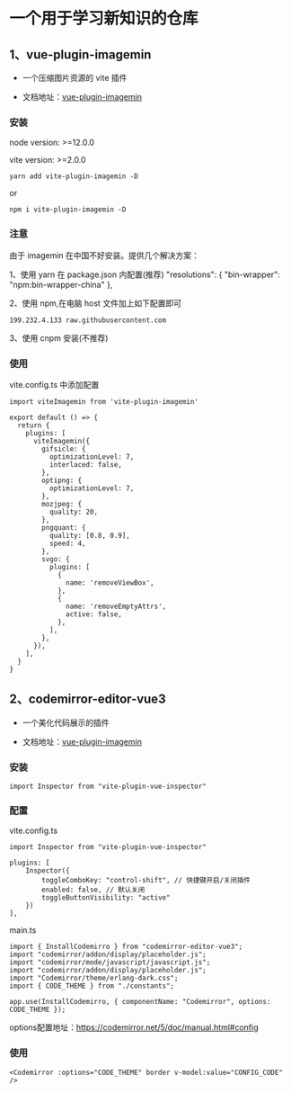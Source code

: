 # 一个用于学习新知识的仓库

## 1、vue-plugin-imagemin

- 一个压缩图片资源的 vite 插件

- 文档地址：[vue-plugin-imagemin](https://github.com/vbenjs/vite-plugin-imagemin/blob/main/README.zh_CN.md)

### 安装

node version: >=12.0.0

vite version: >=2.0.0

```
yarn add vite-plugin-imagemin -D
```

or

```
npm i vite-plugin-imagemin -D
```

### 注意

由于 imagemin 在中国不好安装。提供几个解决方案：

1、使用 yarn 在 package.json 内配置(推荐)
"resolutions": {
"bin-wrapper": "npm:bin-wrapper-china"
},

2、使用 npm,在电脑 host 文件加上如下配置即可

```
199.232.4.133 raw.githubusercontent.com
```

3、使用 cnpm 安装(不推荐)

### 使用

vite.config.ts 中添加配置

```
import viteImagemin from 'vite-plugin-imagemin'

export default () => {
  return {
    plugins: [
      viteImagemin({
        gifsicle: {
          optimizationLevel: 7,
          interlaced: false,
        },
        optipng: {
          optimizationLevel: 7,
        },
        mozjpeg: {
          quality: 20,
        },
        pngquant: {
          quality: [0.8, 0.9],
          speed: 4,
        },
        svgo: {
          plugins: [
            {
              name: 'removeViewBox',
            },
            {
              name: 'removeEmptyAttrs',
              active: false,
            },
          ],
        },
      }),
    ],
  }
}
```

## 2、codemirror-editor-vue3

- 一个美化代码展示的插件

- 文档地址：[vue-plugin-imagemin](https://github.com/vbenjs/vite-plugin-imagemin/blob/main/README.zh_CN.md)

### 安装

```
import Inspector from "vite-plugin-vue-inspector"
```

### 配置

vite.config.ts

```
import Inspector from "vite-plugin-vue-inspector"

plugins: [
    Inspector({
        toggleComboKey: "control-shift", // 快捷键开启/关闭插件
        enabled: false, // 默认关闭
        toggleButtonVisibility: "active"
    })
],
```

main.ts

```
import { InstallCodemirro } from "codemirror-editor-vue3";
import "codemirror/addon/display/placeholder.js";
import "codemirror/mode/javascript/javascript.js";
import "codemirror/addon/display/placeholder.js";
import "Codemirror/theme/erlang-dark.css";
import { CODE_THEME } from "./constants";

app.use(InstallCodemirro, { componentName: "Codemirror", options: CODE_THEME });
```

options配置地址：https://codemirror.net/5/doc/manual.html#config

### 使用

```
<Codemirror :options="CODE_THEME" border v-model:value="CONFIG_CODE" />
```